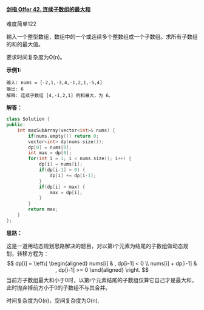 #### [剑指 Offer 42. 连续子数组的最大和](https://leetcode-cn.com/problems/lian-xu-zi-shu-zu-de-zui-da-he-lcof/)

难度简单122

输入一个整型数组，数组中的一个或连续多个整数组成一个子数组。求所有子数组的和的最大值。

要求时间复杂度为O(n)。

 

**示例1:**

```
输入: nums = [-2,1,-3,4,-1,2,1,-5,4]
输出: 6
解释: 连续子数组 [4,-1,2,1] 的和最大，为 6。
```



**解答：**

```cpp
class Solution {
public:
    int maxSubArray(vector<int>& nums) {
        if(nums.empty()) return 0;
        vector<int> dp(nums.size());
        dp[0] = nums[0];
        int max = dp[0];
        for(int i = 1; i < nums.size(); i++) {
            dp[i] = nums[i];
            if(dp[i-1] > 0) {
                dp[i] += dp[i-1];
            }
            if(dp[i] > max) {
                max = dp[i];
            }
        }
        return max;
    }
};
```



**思路：**

这是一道用动态规划思路解决的题目，对以第i个元素为结尾的子数组做动态规划，转移方程为：
$$
dp[i] = \left\{
\begin{aligned}
nums[i] & , dp[i-1] < 0 \\
nums[i] + dp[i-1] & , dp[i-1] >= 0
\end{aligned}
\right.
$$
当前方子数组最大和小于0时，以第i个元素结尾的子数组仅算它自己才是最大和，此时抛弃掉前方小于0的子数组不与其合并。

时间复杂度为O(n)，空间复杂度为O(n).